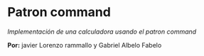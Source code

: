 # Patron command 
*Implementación de una calculadora usando el patron command* 

**Por:** javier Lorenzo rammallo y Gabriel Albelo Fabelo
